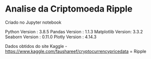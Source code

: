 # Analise da Criptomoeda Ripple

Criado no Jupyter notebook

Python Version    :  3.8.5
Pandas Version    :  1.1.3
Matplotlib Version:  3.3.2
Seaborn Version   :  0.11.0
Plotly Version    :  4.14.3

Dados obtidos do site Kaggle - https://www.kaggle.com/faushareef/cryptocurrencypricedata = Ripple
